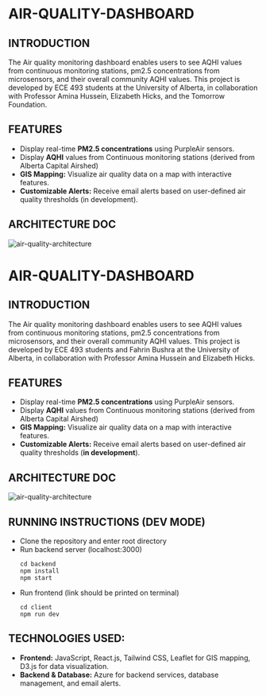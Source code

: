 # AIR-QUALITY-DASHBOARD

## INTRODUCTION
The Air quality monitoring dashboard enables users to see AQHI values from continuous monitoring stations, pm2.5 concentrations from microsensors, and their overall community AQHI values. This project is developed by ECE 493 students at the University of Alberta, in collaboration with Professor Amina Hussein, Elizabeth Hicks, and the Tomorrow Foundation.

## FEATURES
- Display real-time **PM2.5 concentrations** using PurpleAir sensors.
- Display **AQHI** values from Continuous monitoring stations (derived from Alberta Capital Airshed)
- **GIS Mapping:** Visualize air quality data on a map with interactive features.
- **Customizable Alerts:** Receive email alerts based on user-defined air quality thresholds (in development).

## ARCHITECTURE DOC
![air-quality-architecture](https://github.com/Fahrin0802/air_quality_dashboard/assets/87880319/36c7b9bb-25f4-424d-970c-1a9d34fec209)

# AIR-QUALITY-DASHBOARD

## INTRODUCTION
The Air quality monitoring dashboard enables users to see AQHI values from continuous monitoring stations, pm2.5 concentrations from microsensors, and their overall community AQHI values. This project is developed by ECE 493 students and Fahrin Bushra at the University of Alberta, in collaboration with Professor Amina Hussein and Elizabeth Hicks.

## FEATURES
- Display real-time **PM2.5 concentrations** using PurpleAir sensors.
- Display **AQHI** values from Continuous monitoring stations (derived from Alberta Capital Airshed)
- **GIS Mapping:** Visualize air quality data on a map with interactive features.
- **Customizable Alerts:** Receive email alerts based on user-defined air quality thresholds (**in development**).

## ARCHITECTURE DOC
![air-quality-architecture](https://github.com/Fahrin0802/air_quality_dashboard/assets/87880319/36c7b9bb-25f4-424d-970c-1a9d34fec209)

## RUNNING INSTRUCTIONS (DEV MODE)
- Clone the repository and enter root directory
- Run backend server (localhost:3000)
    ```
    cd backend
    npm install
    npm start
    ```
- Run frontend (link should be printed on terminal)
    ```
    cd client
    npm run dev
    ```

## TECHNOLOGIES USED:
- **Frontend:** JavaScript, React.js, Tailwind CSS, Leaflet for GIS mapping, D3.js for data visualization.
- **Backend & Database:** Azure for backend services, database management, and email alerts.